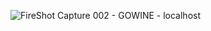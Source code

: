![FireShot Capture 002 - GOWINE - localhost](https://github.com/Ella-ki/GOWINE/assets/77760410/a14e4742-7312-463b-8e5f-4a9a6ba5933f)
